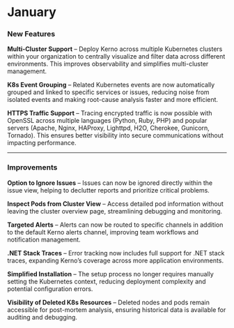 # January

### New Features

**Multi-Cluster Support** – Deploy Kerno across multiple Kubernetes clusters within your organization to centrally visualize and filter data across different environments. This improves observability and simplifies multi-cluster management.

**K8s Event Grouping** – Related Kubernetes events are now automatically grouped and linked to specific services or issues, reducing noise from isolated events and making root-cause analysis faster and more efficient.

**HTTPS Traffic Support** – Tracing encrypted traffic is now possible with OpenSSL across multiple languages (Python, Ruby, PHP) and popular servers (Apache, Nginx, HAProxy, Lighttpd, H2O, Cherokee, Gunicorn, Tornado). This ensures better visibility into secure communications without impacting performance.

***

### Improvements

**Option to Ignore Issues** – Issues can now be ignored directly within the issue view, helping to declutter reports and prioritize critical problems.

**Inspect Pods from Cluster View** – Access detailed pod information without leaving the cluster overview page, streamlining debugging and monitoring.

**Targeted Alerts** – Alerts can now be routed to specific channels in addition to the default Kerno alerts channel, improving team workflows and notification management.

**.NET Stack Traces** – Error tracking now includes full support for .NET stack traces, expanding Kerno’s coverage across more application environments.

**Simplified Installation** – The setup process no longer requires manually setting the Kubernetes context, reducing deployment complexity and potential configuration errors.

**Visibility of Deleted K8s Resources** – Deleted nodes and pods remain accessible for post-mortem analysis, ensuring historical data is available for auditing and debugging.
